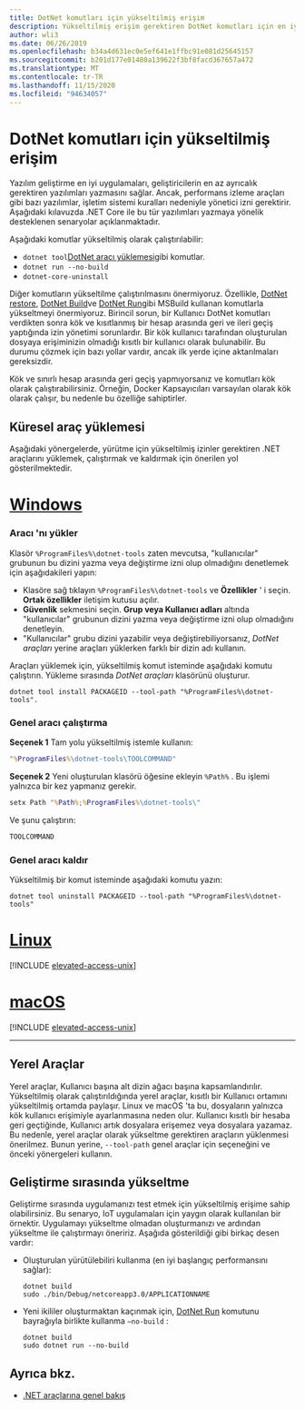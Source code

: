 ```yaml
---
title: DotNet komutları için yükseltilmiş erişim
description: Yükseltilmiş erişim gerektiren DotNet komutları için en iyi uygulamaları öğrenin.
author: wli3
ms.date: 06/26/2019
ms.openlocfilehash: b34a4d631ec0e5ef641e1ffbc91e081d25645157
ms.sourcegitcommit: b201d177e01480a139622f3bf8facd367657a472
ms.translationtype: MT
ms.contentlocale: tr-TR
ms.lasthandoff: 11/15/2020
ms.locfileid: "94634057"
---
```

# <a name="elevated-access-for-dotnet-commands"></a>DotNet komutları için yükseltilmiş erişim

Yazılım geliştirme en iyi uygulamaları, geliştiricilerin en az ayrıcalık gerektiren yazılımları yazmasını sağlar. Ancak, performans izleme araçları gibi bazı yazılımlar, işletim sistemi kuralları nedeniyle yönetici izni gerektirir. Aşağıdaki kılavuzda .NET Core ile bu tür yazılımları yazmaya yönelik desteklenen senaryolar açıklanmaktadır.

Aşağıdaki komutlar yükseltilmiş olarak çalıştırılabilir:

- `dotnet tool`[DotNet aracı yüklemesi](dotnet-tool-install.md)gibi komutlar.
- `dotnet run --no-build`
- `dotnet-core-uninstall`

Diğer komutların yükseltilme çalıştırılmasını önermiyoruz. Özellikle, [DotNet restore](dotnet-restore.md), [DotNet Build](dotnet-build.md)ve [DotNet Run](dotnet-run.md)gibi MSBuild kullanan komutlarla yükseltmeyi önermiyoruz. Birincil sorun, bir Kullanıcı DotNet komutları verdikten sonra kök ve kısıtlanmış bir hesap arasında geri ve ileri geçiş yaptığında izin yönetimi sorunlardır. Bir kök kullanıcı tarafından oluşturulan dosyaya erişiminizin olmadığı kısıtlı bir kullanıcı olarak bulunabilir. Bu durumu çözmek için bazı yollar vardır, ancak ilk yerde içine aktarılmaları gereksizdir.

Kök ve sınırlı hesap arasında geri geçiş yapmıyorsanız ve komutları kök olarak çalıştırabilirsiniz. Örneğin, Docker Kapsayıcıları varsayılan olarak kök olarak çalışır, bu nedenle bu özelliğe sahiptirler.

## <a name="global-tool-installation"></a>Küresel araç yüklemesi

Aşağıdaki yönergelerde, yürütme için yükseltilmiş izinler gerektiren .NET araçlarını yüklemek, çalıştırmak ve kaldırmak için önerilen yol gösterilmektedir.

<!-- markdownlint-disable MD025 -->

# <a name="windows"></a>[Windows](#tab/windows)

### <a name="install-the-tool"></a>Aracı 'nı yükler

Klasör `%ProgramFiles%\dotnet-tools` zaten mevcutsa, "kullanıcılar" grubunun bu dizini yazma veya değiştirme izni olup olmadığını denetlemek için aşağıdakileri yapın:

- Klasöre sağ tıklayın `%ProgramFiles%\dotnet-tools` ve **Özellikler** ' i seçin. **Ortak özellikler** iletişim kutusu açılır.
- **Güvenlik** sekmesini seçin. **Grup veya Kullanıcı adları** altında "kullanıcılar" grubunun dizini yazma veya değiştirme izni olup olmadığını denetleyin.
- "Kullanıcılar" grubu dizini yazabilir veya değiştirebiliyorsanız, *DotNet araçları* yerine araçları yüklerken farklı bir dizin adı kullanın.

Araçları yüklemek için, yükseltilmiş komut isteminde aşağıdaki komutu çalıştırın. Yükleme sırasında *DotNet araçları* klasörünü oluşturur.

```dotnetcli
dotnet tool install PACKAGEID --tool-path "%ProgramFiles%\dotnet-tools".
```

### <a name="run-the-global-tool"></a>Genel aracı çalıştırma

**Seçenek 1** Tam yolu yükseltilmiş istemle kullanın:

```cmd
"%ProgramFiles%\dotnet-tools\TOOLCOMMAND"
```

**Seçenek 2** Yeni oluşturulan klasörü öğesine ekleyin `%Path%` . Bu işlemi yalnızca bir kez yapmanız gerekir.

```cmd
setx Path "%Path%;%ProgramFiles%\dotnet-tools\"
```

Ve şunu çalıştırın:

```cmd
TOOLCOMMAND
```

### <a name="uninstall-the-global-tool"></a>Genel aracı kaldır

Yükseltilmiş bir komut isteminde aşağıdaki komutu yazın:

```dotnetcli
dotnet tool uninstall PACKAGEID --tool-path "%ProgramFiles%\dotnet-tools"
```

# <a name="linux"></a>[Linux](#tab/linux)

[!INCLUDE [elevated-access-unix](../../../includes/elevated-access-unix.md)]

# <a name="macos"></a>[macOS](#tab/macos)

[!INCLUDE [elevated-access-unix](../../../includes/elevated-access-unix.md)]

---

## <a name="local-tools"></a>Yerel Araçlar

Yerel araçlar, Kullanıcı başına alt dizin ağacı başına kapsamlandırılır. Yükseltilmiş olarak çalıştırıldığında yerel araçlar, kısıtlı bir Kullanıcı ortamını yükseltilmiş ortamda paylaşır. Linux ve macOS 'ta bu, dosyaların yalnızca kök kullanıcı erişimiyle ayarlanmasına neden olur. Kullanıcı kısıtlı bir hesaba geri geçtiğinde, Kullanıcı artık dosyalara erişemez veya dosyalara yazamaz. Bu nedenle, yerel araçlar olarak yükseltme gerektiren araçların yüklenmesi önerilmez. Bunun yerine, `--tool-path` genel araçlar için seçeneğini ve önceki yönergeleri kullanın.

## <a name="elevation-during-development"></a>Geliştirme sırasında yükseltme

Geliştirme sırasında uygulamanızı test etmek için yükseltilmiş erişime sahip olabilirsiniz. Bu senaryo, IoT uygulamaları için yaygın olarak kullanılan bir örnektir. Uygulamayı yükseltme olmadan oluşturmanızı ve ardından yükseltme ile çalıştırmayı öneririz. Aşağıda gösterildiği gibi birkaç desen vardır:

- Oluşturulan yürütülebiliri kullanma (en iyi başlangıç performansını sağlar):

   ```dotnetcli
   dotnet build
   sudo ./bin/Debug/netcoreapp3.0/APPLICATIONNAME
   ```

- Yeni ikililer oluşturmaktan kaçınmak için, [DotNet Run](dotnet-run.md) komutunu bayrağıyla birlikte kullanma `—no-build` :

   ```dotnetcli
   dotnet build
   sudo dotnet run --no-build
   ```

## <a name="see-also"></a>Ayrıca bkz.

- [.NET araçlarına genel bakış](global-tools.md)

